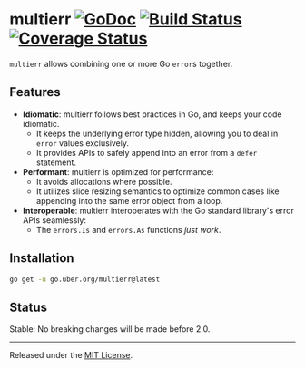 # multierr [![GoDoc][doc-img]][doc] [![Build Status][ci-img]][ci] [![Coverage Status][cov-img]][cov]

`multierr` allows combining one or more Go `error`s together.

## Features

- **Idiomatic**:
  multierr follows best practices in Go, and keeps your code idiomatic.
    - It keeps the underlying error type hidden,
      allowing you to deal in `error` values exclusively.
    - It provides APIs to safely append into an error from a `defer` statement.
- **Performant**:
  multierr is optimized for performance:
    - It avoids allocations where possible.
    - It utilizes slice resizing semantics to optimize common cases
      like appending into the same error object from a loop.
- **Interoperable**:
  multierr interoperates with the Go standard library's error APIs seamlessly:
    - The `errors.Is` and `errors.As` functions *just work*.

## Installation

```bash
go get -u go.uber.org/multierr@latest
```

## Status

Stable: No breaking changes will be made before 2.0.

-------------------------------------------------------------------------------

Released under the [MIT License].

[MIT License]: LICENSE.txt
[doc-img]: https://pkg.go.dev/badge/go.uber.org/multierr
[doc]: https://pkg.go.dev/go.uber.org/multierr
[ci-img]: https://github.com/uber-go/multierr/actions/workflows/go.yml/badge.svg
[cov-img]: https://codecov.io/gh/uber-go/multierr/branch/master/graph/badge.svg
[ci]: https://github.com/uber-go/multierr/actions/workflows/go.yml
[cov]: https://codecov.io/gh/uber-go/multierr
